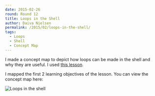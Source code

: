 ```yaml
---
date: 2015-02-26
round: Round 12
title: Loops in the Shell
author: Daiva Nielsen
permalink: /2015/02/loops-in-the-shell/
tags:
  - Loops
  - Shell
  - Concept Map
---
```

I made a concept map to depict how loops can be made in the shell and why they are useful. I used [this lesson](http://swcarpentry.github.io/shell-novice/04-loop.html).

I mapped the first 2 learning objectives of the lesson. You can view the concept map here:

![Loops in the shell](http://i.imgur.com/Cf70U3P.png)